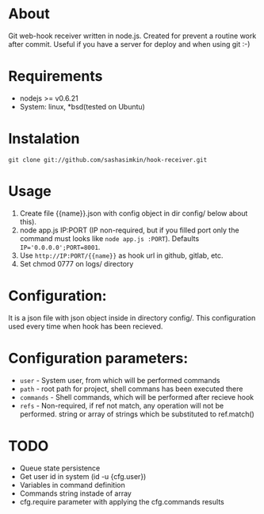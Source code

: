 About
===
Git web-hook receiver written in node.js.
Created for prevent a routine work after commit. Useful if you have a server for deploy and when using git :-)

Requirements
===
* nodejs >= v0.6.21
* System: linux, *bsd(tested on Ubuntu)

Instalation
===
```
git clone git://github.com/sashasimkin/hook-receiver.git
```

Usage
===
1. Create file {{name}}.json with config object in dir config/ below about this).
2. node app.js IP:PORT (IP non-required, but if you filled port only the command must looks like `node app.js :PORT`). Defaults `IP='0.0.0.0';PORT=8001`.
3. Use `http://IP:PORT/{{name}}` as hook url in github, gitlab, etc.
4. Set chmod 0777 on logs/ directory

Configuration:
===
It is a json file with json object inside in directory config/. This configuration used every time when hook has been recieved.

Configuration parameters:
===
* `user` - System user, from which will be performed commands
* `path` - root path for project, shell commans has been executed there
* `commands` - Shell commands, which will be performed after recieve hook
* `refs` - Non-required, if ref not match, any operation will not be performed. string or array of strings which be substituted to ref.match()


TODO
===
* Queue state persistence
* Get user id in system (id -u {cfg.user})
* Variables in command definition
* Commands string instade of array
* cfg.require parameter with applying the cfg.commands results
